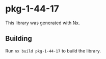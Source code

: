 # pkg-1-44-17

This library was generated with [Nx](https://nx.dev).

## Building

Run `nx build pkg-1-44-17` to build the library.
